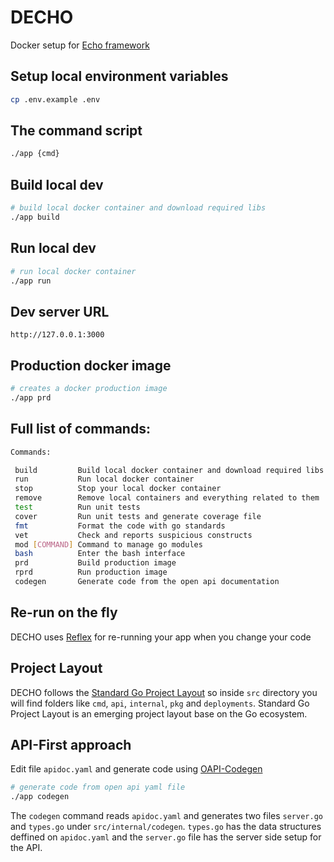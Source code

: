 # DECHO
Docker setup for [Echo framework](https://github.com/labstack/echo)

## Setup local environment variables
```bash
cp .env.example .env
```

## The command script
```bash
./app {cmd}
```

## Build local dev
```bash
# build local docker container and download required libs
./app build
```

## Run local dev
```bash
# run local docker container
./app run
```

## Dev server URL
`http://127.0.0.1:3000`

## Production docker image
```bash
# creates a docker production image
./app prd
```

## Full list of commands:
```bash
Commands:

 build         Build local docker container and download required libs
 run           Run local docker container
 stop          Stop your local docker container
 remove        Remove local containers and everything related to them
 test          Run unit tests
 cover         Run unit tests and generate coverage file
 fmt           Format the code with go standards
 vet           Check and reports suspicious constructs
 mod [COMMAND] Command to manage go modules
 bash          Enter the bash interface
 prd           Build production image
 rprd          Run production image
 codegen       Generate code from the open api documentation
```

## Re-run on the fly
DECHO uses [Reflex](https://github.com/cespare/reflex) for re-running your app when you change your code

## Project Layout
DECHO follows the [Standard Go Project Layout](https://github.com/golang-standards/project-layout) so inside `src` directory you will find folders like `cmd`, `api`, `internal`, `pkg` and `deployments`. Standard Go Project Layout is an emerging project layout base on the Go ecosystem.

## API-First approach
Edit file `apidoc.yaml` and generate code using [OAPI-Codegen](https://github.com/deepmap/oapi-codegen)
```bash
# generate code from open api yaml file
./app codegen
```
The `codegen` command reads `apidoc.yaml` and generates two files `server.go` and `types.go` under `src/internal/codegen`. `types.go` has the data structures deffined on `apidoc.yaml` and the `server.go` file has the server side setup for the API.